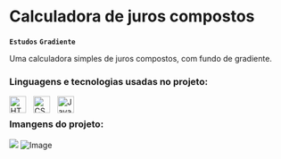 # Calculadora de juros compostos
**`Estudos`** **`Gradiente`**
 
  Uma calculadora simples de juros compostos, com fundo de gradiente.
### Linguagens e tecnologias usadas no projeto:
<img 
    align="left" 
    alt="HTML"
    title="HTML" 
    width="30px" 
    style="padding-right: 10px;" 
    src="https://cdn.jsdelivr.net/gh/devicons/devicon@latest/icons/html5/html5-original.svg" 
/>
<img 
    align="left" 
    alt="CSS" 
    title="CSS"
    width="30px" 
    style="padding-right: 10px;" 
    src="https://cdn.jsdelivr.net/gh/devicons/devicon@latest/icons/css3/css3-original.svg" 
/>
<img 
    align="left" 
    alt="JavaScript" 
    title="JavaScript"
    width="30px" 
    style="padding-right: 10px;" 
    src="https://cdn.jsdelivr.net/gh/devicons/devicon@latest/icons/javascript/javascript-original.svg" 
/>
<br>
### Imangens do projeto:
<img 
aling="center"
widtd="250px"
src="https://github.com/user-attachments/assets/feb6b316-6c7f-4619-ac7a-b43f6da8140f" 
 />
![Image](https://github.com/user-attachments/assets/bda1fc4e-5ab7-4d8b-8112-5777408a6e84)
